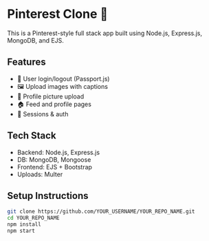 # Pinterest Clone 🔗

This is a Pinterest-style full stack app built using Node.js, Express.js, MongoDB, and EJS.

## Features
- 👤 User login/logout (Passport.js)
- 🖼️ Upload images with captions
- 📂 Profile picture upload
- 🏠 Feed and profile pages
- 🔐 Sessions & auth

## Tech Stack
- Backend: Node.js, Express.js
- DB: MongoDB, Mongoose
- Frontend: EJS + Bootstrap
- Uploads: Multer

## Setup Instructions

```bash
git clone https://github.com/YOUR_USERNAME/YOUR_REPO_NAME.git
cd YOUR_REPO_NAME
npm install
npm start
